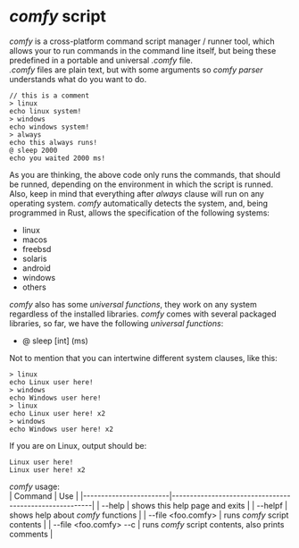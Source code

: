 # *comfy* script
*comfy* is a cross-platform command script manager / runner tool, which allows your to run commands in the command line itself, but being these predefined in a portable and universal *.comfy* file.  
*.comfy* files are plain text, but with some arguments so *comfy parser* understands what do you want to do.

```
// this is a comment
> linux
echo linux system!
> windows
echo windows system!
> always
echo this always runs!
@ sleep 2000
echo you waited 2000 ms!
```
As you are thinking, the above code only runs the commands, that should be runned, depending on the environment in which the script is runned. Also, keep in mind that everything after *always* clause will run on any operating system. *comfy* automatically detects the system, and, being programmed in Rust, allows the specification of the following systems:
- linux
- macos
- freebsd
- solaris
- android
- windows
- others

*comfy* also has some *universal functions*, they work on any system regardless of the installed libraries. *comfy* comes with several packaged libraries, so far, we have the following *universal functions*:
- @ sleep [int] (ms)

Not to mention that you can intertwine different system clauses, like this:
```
> linux
echo Linux user here!
> windows
echo Windows user here!
> linux
echo Linux user here! x2
> windows
echo Windows user here! x2
```

If you are on Linux, output should be:
```
Linux user here!
Linux user here! x2
```

*comfy* usage:  
| Command                | Use                                                    |
|------------------------|--------------------------------------------------------|
| --help                 | shows this help page and exits                         |
| --helpf                | shows help about *comfy* functions                     |
| --file <foo.comfy>     | runs *comfy* script contents                           |
| --file <foo.comfy> --c | runs *comfy* script contents, also prints comments     |